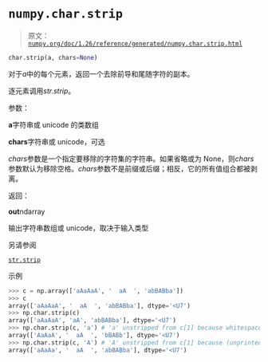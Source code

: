 # `numpy.char.strip`

> 原文：[`numpy.org/doc/1.26/reference/generated/numpy.char.strip.html`](https://numpy.org/doc/1.26/reference/generated/numpy.char.strip.html)

```py
char.strip(a, chars=None)
```

对于*a*中的每个元素，返回一个去除前导和尾随字符的副本。

逐元素调用*str.strip*。

参数：

**a**字符串或 unicode 的类数组

**chars**字符串或 unicode，可选

*chars*参数是一个指定要移除的字符集的字符串。如果省略或为 None，则*chars*参数默认为移除空格。*chars*参数不是前缀或后缀；相反，它的所有值组合都被剥离。

返回：

**out**ndarray

输出字符串数组或 unicode，取决于输入类型

另请参阅

[`str.strip`](https://docs.python.org/3/library/stdtypes.html#str.strip "(在 Python v3.11 中)")

示例

```py
>>> c = np.array(['aAaAaA', '  aA  ', 'abBABba'])
>>> c
array(['aAaAaA', '  aA  ', 'abBABba'], dtype='<U7')
>>> np.char.strip(c)
array(['aAaAaA', 'aA', 'abBABba'], dtype='<U7')
>>> np.char.strip(c, 'a') # 'a' unstripped from c[1] because whitespace leads
array(['AaAaA', '  aA  ', 'bBABb'], dtype='<U7')
>>> np.char.strip(c, 'A') # 'A' unstripped from c[1] because (unprinted) ws trails
array(['aAaAa', '  aA  ', 'abBABba'], dtype='<U7') 
```
